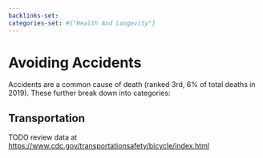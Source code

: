 ```yaml
---
backlinks-set: 
categories-set: #{"Health And Longevity"}
---
```

# Avoiding Accidents

Accidents are a common cause of death (ranked 3rd, 6% of total deaths in 2019).
These further break down into categories:

## Transportation

TODO review data at https://www.cdc.gov/transportationsafety/bicycle/index.html
